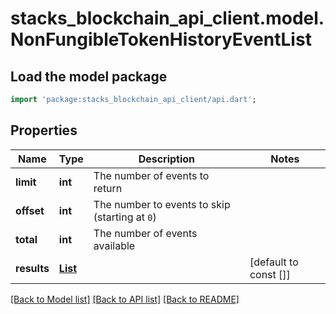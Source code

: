 # stacks_blockchain_api_client.model.NonFungibleTokenHistoryEventList

## Load the model package
```dart
import 'package:stacks_blockchain_api_client/api.dart';
```

## Properties
Name | Type | Description | Notes
------------ | ------------- | ------------- | -------------
**limit** | **int** | The number of events to return | 
**offset** | **int** | The number to events to skip (starting at `0`) | 
**total** | **int** | The number of events available | 
**results** | [**List<AnyOfobjectobject>**](AnyOfobjectobject.md) |  | [default to const []]

[[Back to Model list]](../README.md#documentation-for-models) [[Back to API list]](../README.md#documentation-for-api-endpoints) [[Back to README]](../README.md)


